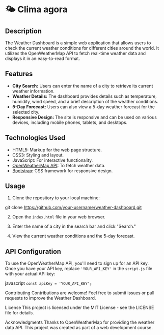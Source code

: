 # :sun_behind_small_cloud: Clima agora

## Description

The Weather Dashboard is a simple web application that allows users to check the current weather conditions for different cities around the world. It utilizes the OpenWeatherMap API to fetch real-time weather data and displays it in an easy-to-read format.

## Features

- **City Search:** Users can enter the name of a city to retrieve its current weather information.
- **Weather Details:** The dashboard provides details such as temperature, humidity, wind speed, and a brief description of the weather conditions.
- **5-Day Forecast:** Users can also view a 5-day weather forecast for the selected city.
- **Responsive Design:** The site is responsive and can be used on various devices, including mobile phones, tablets, and desktops.

## Technologies Used

- HTML5: Markup for the web page structure.
- CSS3: Styling and layout.
- JavaScript: For interactive functionality.
- [OpenWeatherMap API](https://openweathermap.org/api): To fetch weather data.
- [Bootstrap](https://getbootstrap.com/): CSS framework for responsive design.

## Usage

1. Clone the repository to your local machine:

git clone https://github.com/your-username/weather-dashboard.git

2. Open the `index.html` file in your web browser.

3. Enter the name of a city in the search bar and click "Search."

4. View the current weather conditions and the 5-day forecast.

## API Configuration

To use the OpenWeatherMap API, you'll need to sign up for an API key. Once you have your API key, replace `'YOUR_API_KEY'` in the `script.js` file with your actual API key:

javascript
```const apiKey = 'YOUR_API_KEY';```

Contributing
Contributions are welcome! Feel free to submit issues or pull requests to improve the Weather Dashboard.

License
This project is licensed under the MIT License - see the LICENSE file for details.

Acknowledgments
Thanks to OpenWeatherMap for providing the weather data API.
This project was created as part of a web development course.

